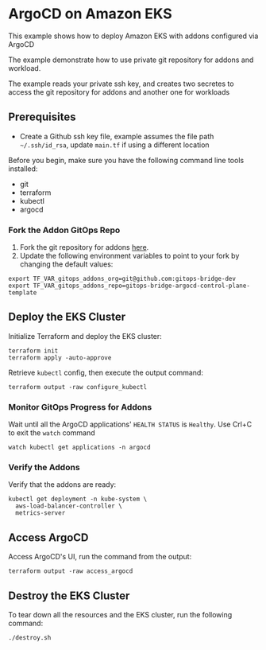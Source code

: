 # ArgoCD on Amazon EKS

This example shows how to deploy Amazon EKS with addons configured via ArgoCD

The example demonstrate how to use private git repository for addons and workload.

The example reads your private ssh key, and creates two secretes to access the git repository for addons and another one for workloads

## Prerequisites
- Create a Github ssh key file, example assumes the file path `~/.ssh/id_rsa`, update `main.tf` if using a different location

Before you begin, make sure you have the following command line tools installed:
- git
- terraform
- kubectl
- argocd

### Fork the Addon GitOps Repo
1. Fork the git repository for addons [here](https://github.com/gitops-bridge-dev/gitops-bridge-argocd-control-plane-template).
2. Update the following environment variables to point to your fork by changing the default values:
```shell
export TF_VAR_gitops_addons_org=git@github.com:gitops-bridge-dev
export TF_VAR_gitops_addons_repo=gitops-bridge-argocd-control-plane-template
```

## Deploy the EKS Cluster
Initialize Terraform and deploy the EKS cluster:
```shell
terraform init
terraform apply -auto-approve
```
Retrieve `kubectl` config, then execute the output command:
```shell
terraform output -raw configure_kubectl
```


### Monitor GitOps Progress for Addons
Wait until all the ArgoCD applications' `HEALTH STATUS` is `Healthy`. Use Crl+C to exit the `watch` command
```shell
watch kubectl get applications -n argocd
```

### Verify the Addons
Verify that the addons are ready:
```shell
kubectl get deployment -n kube-system \
  aws-load-balancer-controller \
  metrics-server
```

## Access ArgoCD
Access ArgoCD's UI, run the command from the output:
```shell
terraform output -raw access_argocd
```


## Destroy the EKS Cluster
To tear down all the resources and the EKS cluster, run the following command:
```shell
./destroy.sh
```
